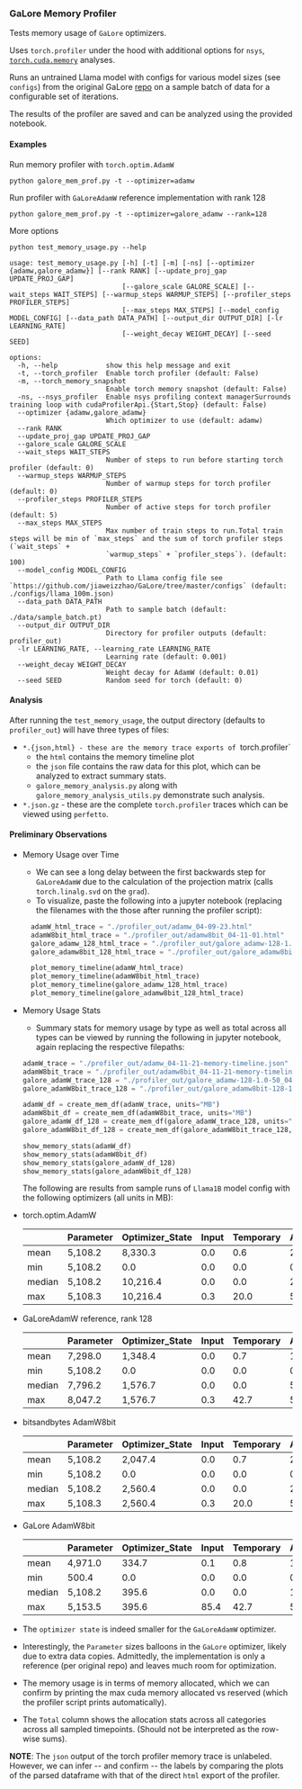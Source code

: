 ### GaLore Memory Profiler

Tests memory usage of `GaLore` optimizers.

Uses `torch.profiler` under the hood with additional options for `nsys`, [`torch.cuda.memory`](https://pytorch.org/docs/stable/torch_cuda_memory.html) analyses.

Runs an untrained Llama model with configs for various model sizes (see `configs`) from the original GaLore [repo](https://github.com/jiaweizzhao/GaLore/tree/master/configs) on a sample batch of data for a configurable set of iterations.

The results of the profiler are saved and can be analyzed using the provided notebook.

#### Examples

Run memory profiler with `torch.optim.AdamW`

```
python galore_mem_prof.py -t --optimizer=adamw
```

Run profiler with `GaLoreAdamW` reference implementation with rank 128

```
python galore_mem_prof.py -t --optimizer=galore_adamw --rank=128
```

More options

```
python test_memory_usage.py --help

usage: test_memory_usage.py [-h] [-t] [-m] [-ns] [--optimizer {adamw,galore_adamw}] [--rank RANK] [--update_proj_gap UPDATE_PROJ_GAP]
                            [--galore_scale GALORE_SCALE] [--wait_steps WAIT_STEPS] [--warmup_steps WARMUP_STEPS] [--profiler_steps PROFILER_STEPS]
                            [--max_steps MAX_STEPS] [--model_config MODEL_CONFIG] [--data_path DATA_PATH] [--output_dir OUTPUT_DIR] [-lr LEARNING_RATE]
                            [--weight_decay WEIGHT_DECAY] [--seed SEED]

options:
  -h, --help            show this help message and exit
  -t, --torch_profiler  Enable torch profiler (default: False)
  -m, --torch_memory_snapshot
                        Enable torch memory snapshot (default: False)
  -ns, --nsys_profiler  Enable nsys profiling context managerSurrounds training loop with cudaProfilerApi.{Start,Stop} (default: False)
  --optimizer {adamw,galore_adamw}
                        Which optimizer to use (default: adamw)
  --rank RANK
  --update_proj_gap UPDATE_PROJ_GAP
  --galore_scale GALORE_SCALE
  --wait_steps WAIT_STEPS
                        Number of steps to run before starting torch profiler (default: 0)
  --warmup_steps WARMUP_STEPS
                        Number of warmup steps for torch profiler (default: 0)
  --profiler_steps PROFILER_STEPS
                        Number of active steps for torch profiler (default: 5)
  --max_steps MAX_STEPS
                        Max number of train steps to run.Total train steps will be min of `max_steps` and the sum of torch profiler steps (`wait_steps` +
                        `warmup_steps` + `profiler_steps`). (default: 100)
  --model_config MODEL_CONFIG
                        Path to Llama config file see `https://github.com/jiaweizzhao/GaLore/tree/master/configs` (default: ./configs/llama_100m.json)
  --data_path DATA_PATH
                        Path to sample batch (default: ./data/sample_batch.pt)
  --output_dir OUTPUT_DIR
                        Directory for profiler outputs (default: profiler_out)
  -lr LEARNING_RATE, --learning_rate LEARNING_RATE
                        Learning rate (default: 0.001)
  --weight_decay WEIGHT_DECAY
                        Weight decay for AdamW (default: 0.01)
  --seed SEED           Random seed for torch (default: 0)
```

#### Analysis

After running the `test_memory_usage`, the output directory (defaults to `profiler_out`) will have three types of files:

- `*.{json,html} - these are the memory trace exports of `torch.profiler`
  - the `html` contains the memory timeline plot
  - the `json` file contains the raw data for this plot, which can be analyzed to extract summary stats.
  - `galore_memory_analysis.py` along with `galore_memory_analysis_utils.py` demonstrate such analysis.
- `*.json.gz` - these are the complete `torch.profiler` traces which can be viewed using `perfetto`.

#### Preliminary Observations

- Memory Usage over Time

  - We can see a long delay between the first backwards step for `GaLoreAdamW` due to the calculation of the projection matrix (calls `torch.linalg.svd` on the `grad`).
  - To visualize, paste the following into a jupyter notebook (replacing the filenames with the those after running the profiler script):

  ```python
    adamW_html_trace = "./profiler_out/adamw_04-09-23.html"
    adamW8bit_html_trace = "./profiler_out/adamw8bit_04-11-01.html"
    galore_adamw_128_html_trace = "./profiler_out/galore_adamw-128-1.0-50_04-09-23.html"
    galore_adamw8bit_128_html_trace = "./profiler_out/galore_adamw8bit-128-1.0-50_04-11-01.html"

    plot_memory_timeline(adamW_html_trace)
    plot_memory_timeline(adamW8bit_html_trace)
    plot_memory_timeline(galore_adamw_128_html_trace)
    plot_memory_timeline(galore_adamw8bit_128_html_trace)
  ```

- Memory Usage Stats

  - Summary stats for memory usage by type as well as total across all types can be viewed by running the following in jupyter notebook, again replacing the respective filepaths:

  ```python
  adamW_trace = "./profiler_out/adamw_04-11-21-memory-timeline.json"
  adamW8bit_trace = "./profiler_out/adamw8bit_04-11-21-memory-timeline.json"
  galore_adamW_trace_128 = "./profiler_out/galore_adamw-128-1.0-50_04-11-21-memory-timeline.json"
  galore_adamW8bit_trace_128 = "./profiler_out/galore_adamw8bit-128-1.0-50_04-11-21-memory-timeline.json"

  adamW_df = create_mem_df(adamW_trace, units="MB")
  adamW8bit_df = create_mem_df(adamW8bit_trace, units="MB")
  galore_adamW_df_128 = create_mem_df(galore_adamW_trace_128, units="MB")
  galore_adamW8bit_df_128 = create_mem_df(galore_adamW8bit_trace_128, units="MB")

  show_memory_stats(adamW_df)
  show_memory_stats(adamW8bit_df)
  show_memory_stats(galore_adamW_df_128)
  show_memory_stats(galore_adamW8bit_df_128)
  ```

  The following are results from sample runs of `Llama1B` model config with the following optimizers (all units in MB):

- torch.optim.AdamW

  |        | Parameter | Optimizer_State | Input | Temporary | Activation | Gradient | Autograd_Detail | Unknown | Total    |
  | ------ | --------- | --------------- | ----- | --------- | ---------- | -------- | --------------- | ------- | -------- |
  | mean   | 5,108.2   | 8,330.3         | 0.0   | 0.6       | 2,249.5    | 2,113.8  | 19.0            | 197.3   | 18,018.8 |
  | min    | 5,108.2   | 0.0             | 0.0   | 0.0       | 0.0        | 0.0      | 0.0             | 0.0     | 5,108.2  |
  | median | 5,108.2   | 10,216.4        | 0.0   | 0.0       | 2,151.1    | 1,930.1  | 10.0            | 16.3    | 20,306.5 |
  | max    | 5,108.3   | 10,216.4        | 0.3   | 20.0      | 5,946.4    | 5,108.2  | 312.2           | 5,124.4 | 25,557.3 |

- GaLoreAdamW reference, rank 128

  |        | Parameter | Optimizer_State | Input | Temporary | Activation | Gradient | Autograd_Detail | Unknown | Total    |
  | ------ | --------- | --------------- | ----- | --------- | ---------- | -------- | --------------- | ------- | -------- |
  | mean   | 7,298.0   | 1,348.4         | 0.0   | 0.7       | 1,455.6    | 3,183.6  | 12.2            | 31.3    | 13,330.0 |
  | min    | 5,108.2   | 0.0             | 0.0   | 0.0       | 0.0        | 0.0      | 0.0             | 0.0     | 5,108.2  |
  | median | 7,796.2   | 1,576.7         | 0.0   | 0.0       | 545.4      | 3,898.2  | 0.0             | 26.2    | 14,422.8 |
  | max    | 8,047.2   | 1,576.7         | 0.3   | 42.7      | 5,960.0    | 5,108.2  | 312.2           | 518.2   | 15,349.2 |

- bitsandbytes AdamW8bit

  |        | Parameter | Optimizer_State | Input | Temporary | Activation | Gradient | Autograd_Detail | Unknown | Total    |
  | ------ | --------- | --------------- | ----- | --------- | ---------- | -------- | --------------- | ------- | -------- |
  | mean   | 5,108.2   | 2,047.4         | 0.0   | 0.7       | 2,390.0    | 1,925.2  | 20.1            | 20.3    | 11,511.9 |
  | min    | 5,108.2   | 0.0             | 0.0   | 0.0       | 0.0        | 0.0      | 0.0             | 0.0     | 5,108.2  |
  | median | 5,108.2   | 2,560.4         | 0.0   | 0.0       | 2,351.0    | 1,738.1  | 10.0            | 16.3    | 12,621.3 |
  | max    | 5,108.3   | 2,560.4         | 0.3   | 20.0      | 5,946.4    | 5,108.2  | 312.2           | 46.9    | 13,631.3 |

- GaLore AdamW8bit

  |        | Parameter | Optimizer_State | Input | Temporary | Activation | Gradient | Autograd_Detail | Unknown | Total    |
  | ------ | --------- | --------------- | ----- | --------- | ---------- | -------- | --------------- | ------- | -------- |
  | mean   | 4,971.0   | 334.7           | 0.1   | 0.8       | 1,644.0    | 2,130.9  | 13.8            | 2,360.3 | 11,455.6 |
  | min    | 500.4     | 0.0             | 0.0   | 0.0       | 0.0        | 0.0      | 0.0             | 0.0     | 5,108.2  |
  | median | 5,108.2   | 395.6           | 0.0   | 0.0       | 1,076.4    | 2,106.1  | 0.0             | 2,704.3 | 11,673.8 |
  | max    | 5,153.5   | 395.6           | 85.4  | 42.7      | 5,947.8    | 5,109.2  | 312.2           | 7,685.4 | 14,155.9 |

- The `optimizer state` is indeed smaller for the `GaLoreAdamW` optimizer.
- Interestingly, the `Parameter` sizes balloons in the `GaLore` optimizer, likely due to extra data copies. Admittedly, the implementation is only a reference (per original repo) and leaves much room for optimization.
- The memory usage is in terms of memory allocated, which we can confirm by printing the max cuda memory allocated vs reserved (which the profiler script prints automatically).
- The `Total` column shows the allocation stats across all categories across all sampled timepoints. (Should not be interpreted as the row-wise sums).

**NOTE**: The `json` output of the torch profiler memory trace is unlabeled. However, we can infer -- and confirm -- the labels by comparing the plots of the parsed dataframe with that of the direct `html` export of the profiler.
